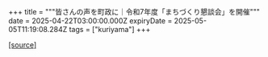 +++
title = """皆さんの声を町政に｜令和7年度「まちづくり懇談会」を開催"""
date = 2025-04-22T03:00:00.000Z
expiryDate = 2025-05-05T11:19:08.284Z
tags = ["kuriyama"]
+++


[[source]](https://www.town.kuriyama.hokkaido.jp/site/matikon/31553.html)
